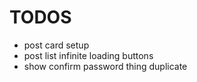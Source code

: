 # TODOS

- post card setup
- post list infinite loading buttons
- show confirm password thing duplicate
